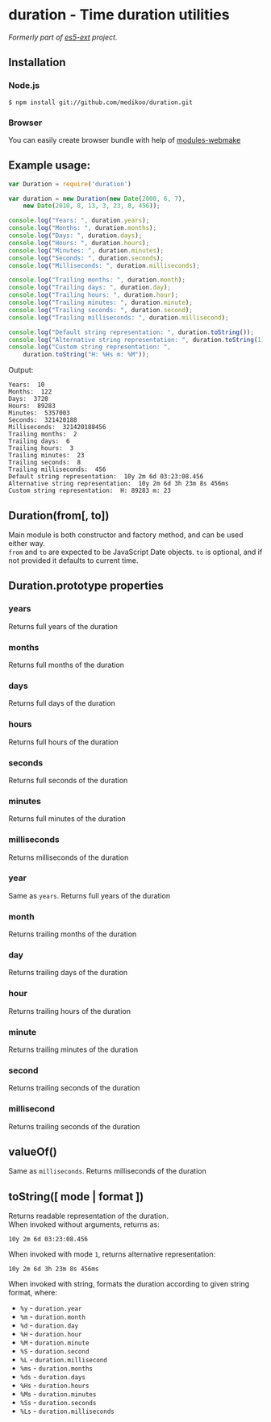 # duration - Time duration utilities

_Formerly part of [es5-ext](https://github.com/medikoo/es5-ext) project._

## Installation

### Node.js

	$ npm install git://github.com/medikoo/duration.git

### Browser

You can easily create browser bundle with help of [modules-webmake](https://github.com/medikoo/modules-webmake)

## Example usage:

```javascript
var Duration = require('duration')

var duration = new Duration(new Date(2000, 6, 7),
	new Date(2010, 8, 13, 3, 23, 8, 456));

console.log("Years: ", duration.years);
console.log("Months: ", duration.months);
console.log("Days: ", duration.days);
console.log("Hours: ", duration.hours);
console.log("Minutes: ", duration.minutes);
console.log("Seconds: ", duration.seconds);
console.log("Milliseconds: ", duration.milliseconds);

console.log("Trailing months: ", duration.month);
console.log("Trailing days: ", duration.day);
console.log("Trailing hours: ", duration.hour);
console.log("Trailing minutes: ", duration.minute);
console.log("Trailing seconds: ", duration.second);
console.log("Trailing milliseconds: ", duration.millisecond);

console.log("Default string representation: ", duration.toString());
console.log("Alternative string representation: ", duration.toString(1));
console.log("Custom string representation: ",
	duration.toString("H: %Hs m: %M"));
```

Output:

```
Years:  10
Months:  122
Days:  3720
Hours:  89283
Minutes:  5357003
Seconds:  321420188
Milliseconds:  321420188456
Trailing months:  2
Trailing days:  6
Trailing hours:  3
Trailing minutes:  23
Trailing seconds:  8
Trailing milliseconds:  456
Default string representation:  10y 2m 6d 03:23:08.456
Alternative string representation:  10y 2m 6d 3h 23m 8s 456ms
Custom string representation:  H: 89283 m: 23
```

## Duration(from[, to])

Main module is both constructor and factory method, and can be used either way.  
`from` and `to` are expected to be JavaScript Date objects. `to` is optional, and if not provided it defaults to current time.

## Duration.prototype properties

### years

Returns full years of the duration

### months

Returns full months of the duration

### days

Returns full days of the duration

### hours

Returns full hours of the duration

### seconds

Returns full seconds of the duration

### minutes

Returns full minutes of the duration

### milliseconds

Returns milliseconds of the duration

### year

Same as `years`. Returns full years of the duration

### month

Returns trailing months of the duration

### day

Returns trailing days of the duration

### hour

Returns trailing hours of the duration

### minute

Returns trailing minutes of the duration

### second

Returns trailing seconds of the duration

### millisecond

Returns trailing seconds of the duration

## valueOf()

Same as `milliseconds`. Returns milliseconds of the duration

## toString([ mode | format ])

Returns readable representation of the duration.  
When invoked without arguments, returns as:

	10y 2m 6d 03:23:08.456

When invoked with mode `1`, returns alternative representation:

	10y 2m 6d 3h 23m 8s 456ms

When invoked with string, formats the duration according to given string format, where:

* `%y` - `duration.year`
* `%m` - `duration.month`
* `%d` - `duration.day`
* `%H` - `duration.hour`
* `%M` - `duration.minute`
* `%S` - `duration.second`
* `%L` - `duration.millisecond`
* `%ms` - `duration.months`
* `%ds` - `duration.days`
* `%Hs` - `duration.hours`
* `%Ms` - `duration.minutes`
* `%Ss` - `duration.seconds`
* `%Ls` - `duration.milliseconds`
